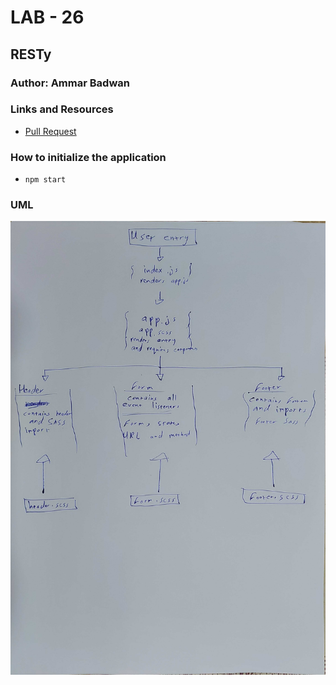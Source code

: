 # LAB - 26

## RESTy 

### Author: Ammar Badwan

### Links and Resources

- [Pull Request]()

### How to initialize the application

* `npm start`

### UML

![RESTy UML](./assets/resty-uml.jpg)